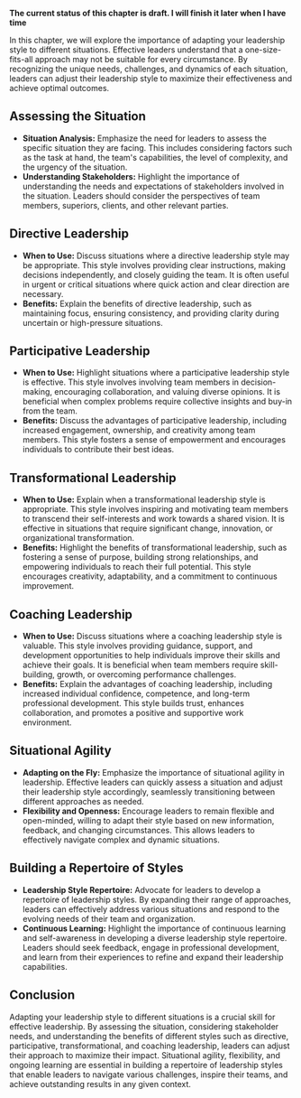 **The current status of this chapter is draft. I will finish it later when I have time**

In this chapter, we will explore the importance of adapting your leadership style to different situations. Effective leaders understand that a one-size-fits-all approach may not be suitable for every circumstance. By recognizing the unique needs, challenges, and dynamics of each situation, leaders can adjust their leadership style to maximize their effectiveness and achieve optimal outcomes.

Assessing the Situation
-----------------------

* **Situation Analysis:** Emphasize the need for leaders to assess the specific situation they are facing. This includes considering factors such as the task at hand, the team's capabilities, the level of complexity, and the urgency of the situation.
* **Understanding Stakeholders:** Highlight the importance of understanding the needs and expectations of stakeholders involved in the situation. Leaders should consider the perspectives of team members, superiors, clients, and other relevant parties.

Directive Leadership
--------------------

* **When to Use:** Discuss situations where a directive leadership style may be appropriate. This style involves providing clear instructions, making decisions independently, and closely guiding the team. It is often useful in urgent or critical situations where quick action and clear direction are necessary.
* **Benefits:** Explain the benefits of directive leadership, such as maintaining focus, ensuring consistency, and providing clarity during uncertain or high-pressure situations.

Participative Leadership
------------------------

* **When to Use:** Highlight situations where a participative leadership style is effective. This style involves involving team members in decision-making, encouraging collaboration, and valuing diverse opinions. It is beneficial when complex problems require collective insights and buy-in from the team.
* **Benefits:** Discuss the advantages of participative leadership, including increased engagement, ownership, and creativity among team members. This style fosters a sense of empowerment and encourages individuals to contribute their best ideas.

Transformational Leadership
---------------------------

* **When to Use:** Explain when a transformational leadership style is appropriate. This style involves inspiring and motivating team members to transcend their self-interests and work towards a shared vision. It is effective in situations that require significant change, innovation, or organizational transformation.
* **Benefits:** Highlight the benefits of transformational leadership, such as fostering a sense of purpose, building strong relationships, and empowering individuals to reach their full potential. This style encourages creativity, adaptability, and a commitment to continuous improvement.

Coaching Leadership
-------------------

* **When to Use:** Discuss situations where a coaching leadership style is valuable. This style involves providing guidance, support, and development opportunities to help individuals improve their skills and achieve their goals. It is beneficial when team members require skill-building, growth, or overcoming performance challenges.
* **Benefits:** Explain the advantages of coaching leadership, including increased individual confidence, competence, and long-term professional development. This style builds trust, enhances collaboration, and promotes a positive and supportive work environment.

Situational Agility
-------------------

* **Adapting on the Fly:** Emphasize the importance of situational agility in leadership. Effective leaders can quickly assess a situation and adjust their leadership style accordingly, seamlessly transitioning between different approaches as needed.
* **Flexibility and Openness:** Encourage leaders to remain flexible and open-minded, willing to adapt their style based on new information, feedback, and changing circumstances. This allows leaders to effectively navigate complex and dynamic situations.

Building a Repertoire of Styles
-------------------------------

* **Leadership Style Repertoire:** Advocate for leaders to develop a repertoire of leadership styles. By expanding their range of approaches, leaders can effectively address various situations and respond to the evolving needs of their team and organization.
* **Continuous Learning:** Highlight the importance of continuous learning and self-awareness in developing a diverse leadership style repertoire. Leaders should seek feedback, engage in professional development, and learn from their experiences to refine and expand their leadership capabilities.

Conclusion
----------

Adapting your leadership style to different situations is a crucial skill for effective leadership. By assessing the situation, considering stakeholder needs, and understanding the benefits of different styles such as directive, participative, transformational, and coaching leadership, leaders can adjust their approach to maximize their impact. Situational agility, flexibility, and ongoing learning are essential in building a repertoire of leadership styles that enable leaders to navigate various challenges, inspire their teams, and achieve outstanding results in any given context.
